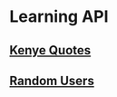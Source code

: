 # Learning API
## [Kenye Quotes](https://sr-tamim.github.io/learning-api/kenye-quotes/)
## [Random Users](https://sr-tamim.github.io/learning-api/random-users-api/)
